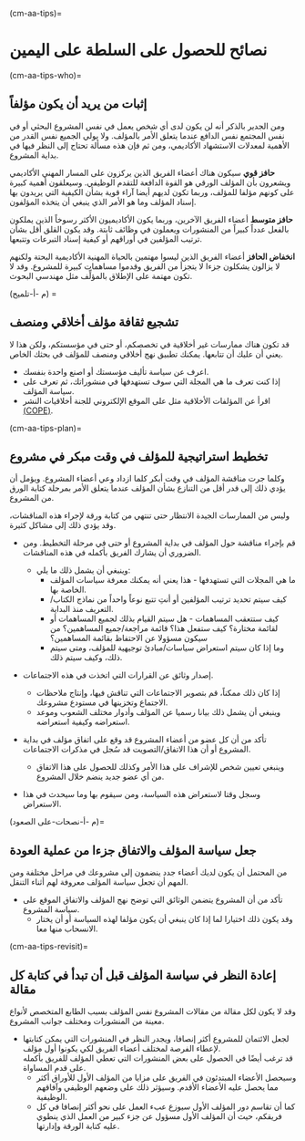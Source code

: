 (cm-aa-tips)=
# نصائح للحصول على السلطة على اليمين

(cm-aa-tips-who)=
## إثبات من يريد أن يكون مؤلفاً

ومن الجدير بالذكر أنه لن يكون لدى أي شخص يعمل في نفس المشروع البحثي أو في نفس المجتمع نفس الدافع عندما يتعلق الأمر بالمؤلف. ولا يولي الجميع نفس القدر من الأهمية لمعدلات الاستشهاد الأكاديمي، ومن ثم فإن هذه مسألة تحتاج إلى النظر فيها في بداية المشروع.

**حافز قوي** سيكون هناك أعضاء الفريق الذين يركزون على المسار المهني الأكاديمي ويشعرون بأن المؤلف الورقي هو القوة الدافعة للتقدم الوظيفي. وسيعلقون أهمية كبيرة على كونهم مؤلفا للمؤلف، وربما تكون لديهم أيضا آراء قوية بشأن الكيفية التي يريدون بها إسناد المؤلف وما هو الأمر الذي ينبغي أن يتخذه المؤلفون.

**حافز متوسط** أعضاء الفريق الآخرين، وربما يكون الأكاديميون الأكثر رسوخاً الذين يملكون بالفعل عدداً كبيراً من المنشورات ويعملون في وظائف ثابتة. وقد يكون القلق أقل بشأن ترتيب المؤلفين في أوراقهم أو كيفية إسناد التبرعات وتتبعها.

**انخفاض الحافز** أعضاء الفريق الذين ليسوا مهتمين بالحياة المهنية الأكاديمية البحتة ولكنهم لا يزالون يشكلون جزءا لا يتجزأ من الفريق وقدموا مساهمات كبيرة للمشروع. وقد لا تكون مهتمة على الإطلاق بالمؤلِّف مثل مهندسي البحوث.

(م -أ-تلميح) =
## تشجيع ثقافة مؤلف أخلاقي ومنصف
قد تكون هناك ممارسات غير أخلاقية في تخصصكم، أو حتى في مؤسستكم، ولكن هذا لا يعني أن عليك أن تتابعها. يمكنك تطبيق نهج أخلاقي ومنصف للمؤلف في بحثك الخاص.

* اعرف عن سياسة تأليف مؤسستك أو اصنع واحدة بنفسك.
* إذا كنت تعرف ما هي المجلة التي سوف تستهدفها في منشوراتك، ثم تعرف على سياسة المؤلف.
* اقرأ عن المؤلفات الأخلاقية مثل على الموقع الإلكتروني للجنة أخلاقيات النشر [(COPE)](https://publicationethics.org/).

(cm-aa-tips-plan)=
## تخطيط استراتيجية للمؤلف في وقت مبكر في مشروع
وكلما جرت مناقشة المؤلف في وقت أبكر كلما ازداد وعي أعضاء المشروع. ويؤمل أن يؤدي ذلك إلى قدر أقل من التنازع بشأن المؤلف عندما يتعلق الأمر بمرحلة كتابة الورق من المشروع.

وليس من الممارسات الجيدة الانتظار حتى تنتهي من كتابة ورقة لإجراء هذه المناقشات، وقد يؤدي ذلك إلى مشاكل كثيرة.

* قم بإجراء مناقشة حول المؤلف في بداية المشروع أو حتى في مرحلة التخطيط. ومن الضروري أن يشارك الفريق بأكمله في هذه المناقشات.
    * وينبغي أن يشمل ذلك ما يلي:
        * ما هي المجلات التي تستهدفها - هذا يعني أنه يمكنك معرفة سياسات المؤلف الخاصة بها.
        * كيف سيتم تحديد ترتيب المؤلفين أو أنتِ تتبع نوعاً واحداً من نماذج الكتاب/التعريف منذ البداية.
        * كيف ستتعقب المساهمات - هل سيتم القيام بذلك لجميع المساهمات أو لقائمة مختارة؟ كيف ستفعل هذا؟ قائمة مراجعة/جميع المساهمين؟ من سيكون مسؤولا عن الاحتفاظ بقائمة المساهمين؟
        * وما إذا كان سيتم استعراض سياسات/مبادئ توجيهية للمؤلف، ومتى سيتم ذلك، وكيف سيتم ذلك.

* إصدار وثائق عن القرارات التي اتخذت في هذه الاجتماعات.
    * إذا كان ذلك ممكناً، قم بتصوير الاجتماعات التي تناقش فيها، وإنتاج ملاحظات الاجتماع وتخزينها في مستودع مشروعك.
    * وينبغي أن يشمل ذلك بيانا رسميا عن المؤلف وأدوار مختلف الشعوب وموعد استعراضه وكيفية استعراضه.

* تأكد من أن كل عضو من أعضاء المشروع قد وقع على اتفاق مؤلف في بداية المشروع أو أن هذا الاتفاق/التصويت قد سُجل في مذكرات الاجتماعات.
    * وينبغي تعيين شخص للإشراف على هذا الأمر وكذلك للحصول على هذا الاتفاق من أي عضو جديد ينضم خلال المشروع.

* وسجل وقتا لاستعراض هذه السياسة، ومن سيقوم بها وما سيحدث في هذا الاستعراض.

(م -أ-نصحات-على الصعود)=
## جعل سياسة المؤلف والاتفاق جزءا من عملية العودة
من المحتمل أن يكون لديك أعضاء جدد ينضمون إلى مشروعك في مراحل مختلفة ومن المهم أن تجعل سياسة المؤلف معروفة لهم أثناء التنقل.

* تأكد من أن المشروع يتضمن الوثائق التي توضح نهج المؤلف والاتفاق الموقع على سياسة المشروع.
    * وقد يكون ذلك اختيارا لما إذا كان ينبغي أن يكون مؤلفا لهذه السياسة أو أن يختار الانسحاب منها معا.

(cm-aa-tips-revisit)=
## إعادة النظر في سياسة المؤلف قبل أن تبدأ في كتابة كل مقالة
وقد لا يكون لكل مقالة من مقالات المشروع نفس المؤلف بسبب الطابع المتخصص لأنواع معينة من المنشورات ومختلف جوانب المشروع.

* لجعل الائتمان للمشروع أكثر إنصافا، ويجدر النظر في المنشورات التي يمكن كتابتها لإعطاء الفرصة لمختلف أعضاء الفريق لكي يكونوا أول مؤلف.  
  قد ترغب أيضًا في الحصول على بعض المنشورات التي تعطي المؤلف للفريق بأكمله على قدم المساواة.
    * وسيحصل الأعضاء المبتدئون في الفريق على مزايا من المؤلف الأول للأوراق أكثر مما يحصل عليه الأعضاء الأقدم. وسيؤثر ذلك على وضعهم الوظيفي وآفاقهم الوظيفية.
    * كما أن تقاسم دور المؤلف الأول سيوزع عبء العمل على نحو أكثر إنصافا في كل فريقكم، حيث أن المؤلف الأول مسؤول عن جزء كبير من العمل الذي ينطوي عليه كتابة الورقة وإدارتها. 
